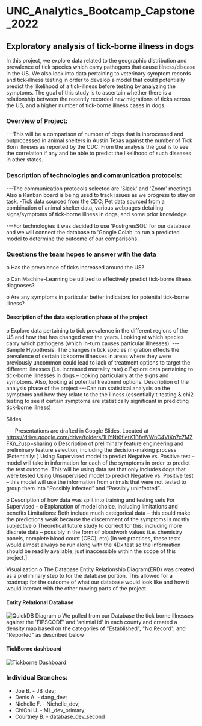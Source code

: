 # UNC_Analytics_Bootcamp_Capstone_2022

## Exploratory analysis of tick-borne illness in dogs
In this project, we explore data related to the geographic distribution and prevalence of tick species which carry pathogens that cause illness/disease in the US. We also look into data pertaining to veterinary symptom records and tick-illness testing in order to develop a model that could potentially predict the likelihood of a tick-illness before testing by analyzing the symptoms. The goal of this study is to ascertain whether there is a relationship between the recently recorded new migrations of ticks across the US, and a higher number of tick-borne illness cases in dogs. 
### Overview of Project:
---This will be a comparison of number of dogs that is inprocessed and outprocessed in animal shelters in Austin Texas against the number of Tick Born illneses as reported by the CDC. From the analysis the goal is to see the correlation if any and be able to predict the likelihood of such diseases in other states.

### Description of technologies and communication protocols:
---The communication protocols selected are 'Slack' and 'Zoom' meetings. Also a Kanban board is being used to track issues as we progress to stay on task. 
-Tick data sourced from the CDC; Pet data sourced from a combination of animal shelter data, various webpages detailing signs/symptoms of tick-borne illness in dogs, and some prior knowledge.

---For technologies it was decided to use 'PostrgresSQL' for our database and we will connect the database to 'Google Colab' to run a predicted model to determine the outcome of our comparisons.

### Questions the team hopes to answer with the data
o	Has the prevalence of ticks increased around the US?

o	Can Machine-Learning be utilized to effectively predict tick-borne illness diagnoses?

o	Are any symptoms in particular better indicators for potential tick-borne illness?

#### Description of the data exploration phase of the project
o	Explore data pertaining to tick prevalence in the different regions of the US and how that has changed over the years. Looking at which species carry which
    pathogens (which in-turn causes particular illnesses). 
    ---Sample Hypothesis: The changes in tick species migration effects the prevalence of certain tickborne illnesses in areas where they were previously uncommon
    could lead to lack of treatment options to target the different illnesses (i.e. increased mortality rate)
o	Explore data pertaining to tick-borne illnesses in dogs – looking particularly at the signs and symptoms. Also, looking at potential treatment options. 
    Description of the analysis phase of the project
    ---Can run statistical analysis on the symptoms and how they relate to the the illness (essentially t-testing & chi2 testing to see if certain symptoms are
    statistically significant in predicting tick-borne illness)

Slides

--- Presentations are drafted in Google Slides. Located at https://drive.google.com/drive/folders/1HYNt6fletX1BfvWWnC4VlXn7c7MZFKn_?usp=sharing
o	Description of preliminary feature engineering and preliminary feature selection, including the decision-making process
    (Potentially: )
    Using Supervised model to predict Negative vs. Positive test – model will take in information for each of the symptoms in order to predict the test outcome. 
    This will be using data set that only includes dogs that were tested
    Using Unsupervised model to predict Negative vs. Positive test – this model will use the information from animals that were not tested  to group them into
    “Possibly infected” and “Possibly uninfected”. 

o	Description of how data was split into training and testing sets
    For Supervised - 
o	Explanation of model choice, including limitations and benefits
    Limitations: Both include much categorical data – this could make the predictions weak because the discernment of the symptoms is mostly subjective
o	Theoretical future study to correct for this: including more discrete data – possibly in the form of bloodwork values (i.e. chemistry panels, complete blood count
    (CBC), etc) [In vet practices, these tests would almost always be run along with the 4Dx test so the information should be readily available, just inaccessible
    within the scope of this project.]
    
Visualization
o The Database Entity Relationship Diagram(ERD) was created as a preliminary step to for the database portion. This allowed for a roadmap for the outcome of what our database would look like and how it would interact with the other moving parts of the project 
#### Entity Relational Database
![QuickDB Diagram](https://github.com/jobloom79/UNC_Analytics_Bootcamp_Capstone_2022/blob/customer_acceptance_test/Visualizations/QuickDBD-Capstone%20(1).png)
o We pulled from our Database the tick borne illnesses against the 'FIPSCODE' and 'animial id' in each county and created a density map based on the categories of "Established", "No Record", and "Reported" as described below
#### TickBorne dashboard
![Tickborne Dashboard](https://github.com/jobloom79/UNC_Analytics_Bootcamp_Capstone_2022/blob/customer_acceptance_test/Visualizations/Tickborne%20Dashboard.PNG)



### Individual Branches:
- Joe B. - JB_dev;
- Denis A. - dang_dev; 
- Nichelle F. - Nichelle_dev; 
- ChiChi U. - ML_dev_primary; 
- Courtney B. - database_dev_second
